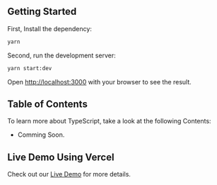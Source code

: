 ## Getting Started

First, Install the dependency:

```bash
yarn
```

Second, run the development server:

```bash
yarn start:dev
```


Open [http://localhost:3000](http://localhost:3000) with your browser to see the result.

## Table of Contents

To learn more about TypeScript, take a look at the following Contents:

- Comming Soon.
<!-- - [Next.js Documentation](https://nextjs.org/docs) - learn about Next.js features and API. -->
<!-- - [Learn Next.js](https://nextjs.org/learn) - an interactive Next.js tutorial. -->

## Live Demo Using Vercel

Check out our [Live Demo](##) for more details.
